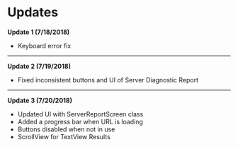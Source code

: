 # Updates

**Update 1 (7/18/2018)**  
* Keyboard error fix 
---
**Update 2 (7/19/2018)**  
* Fixed inconsistent buttons and UI of Server Diagnostic Report  
---
**Update 3 (7/20/2018)**  
* Updated UI with ServerReportScreen class  
* Added a progress bar when URL is loading  
* Buttons disabled when not in use  
* ScrollView for TextView Results
